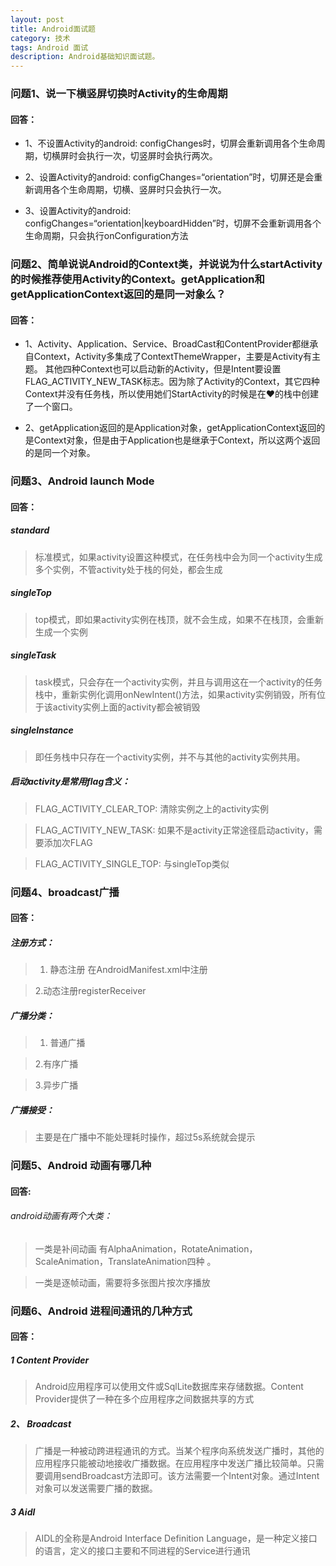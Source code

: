```yaml
---
layout: post
title: Android面试题
category: 技术
tags: Android 面试
description: Android基础知识面试题。
---
```




### 问题1、说一下横竖屏切换时Activity的生命周期

#### 回答：
* 1、不设置Activity的android: configChanges时，切屏会重新调用各个生命周期，切横屏时会执行一次，切竖屏时会执行两次。

* 2、设置Activity的android: configChanges=“orientation”时，切屏还是会重新调用各个生命周期，切横、竖屏时只会执行一次。

* 3、设置Activity的android: configChanges=“orientation|keyboardHidden”时，切屏不会重新调用各个生命周期，只会执行onConfiguration方法

### 问题2、简单说说Android的Context类，并说说为什么startActivity的时候推荐使用Activity的Context。getApplication和getApplicationContext返回的是同一对象么？
    
#### 回答：

* 1、Activity、Application、Service、BroadCast和ContentProvider都继承自Context，Activity多集成了ContextThemeWrapper，主要是Activity有主题。
其他四种Context也可以启动新的Activity，但是Intent要设置FLAG_ACTIVITY_NEW_TASK标志。因为除了Activity的Context，其它四种Context并没有任务栈，所以使用她们StartActivity的时候是在❤️的栈中创建了一个窗口。

* 2、getApplication返回的是Application对象，getApplicationContext返回的是Context对象，但是由于Application也是继承于Context，所以这两个返回的是同一个对象。

### 问题3、Android launch Mode 

#### 回答：
##### standard
> 标准模式，如果activity设置这种模式，在任务栈中会为同一个activity生成多个实例，不管activity处于栈的何处，都会生成

##### singleTop
> top模式，即如果activity实例在栈顶，就不会生成，如果不在栈顶，会重新生成一个实例

##### singleTask
> task模式，只会存在一个activity实例，并且与调用这在一个activity的任务栈中，重新实例化调用onNewIntent()方法，如果activity实例销毁，所有位于该activity实例上面的activity都会被销毁

##### singleInstance
> 即任务栈中只存在一个activity实例，并不与其他的activity实例共用。

##### 启动activity是常用flag含义：

> FLAG_ACTIVITY_CLEAR_TOP: 清除实例之上的activity实例

> FLAG_ACTIVITY_NEW_TASK: 如果不是activity正常途径启动activity，需要添加次FLAG

> FLAG_ACTIVITY_SINGLE_TOP: 与singleTop类似

### 问题4、broadcast广播
#### 回答：
##### 注册方式：
> 1. 静态注册 在AndroidManifest.xml中注册 

> 2.动态注册registerReceiver

##### 广播分类：
> 1. 普通广播 

> 2.有序广播 

> 3.异步广播

##### 广播接受：
> 主要是在广播中不能处理耗时操作，超过5s系统就会提示

### 问题5、Android 动画有哪几种

#### 回答:
###### android动画有两个大类：

> 一类是补间动画 有AlphaAnimation，RotateAnimation，ScaleAnimation，TranslateAnimation四种 。

> 一类是逐帧动画，需要将多张图片按次序播放

### 问题6、Android 进程间通讯的几种方式

#### 回答：

##### 1 Content Provider

> Android应用程序可以使用文件或SqlLite数据库来存储数据。Content Provider提供了一种在多个应用程序之间数据共享的方式

##### 2、 Broadcast

> 广播是一种被动跨进程通讯的方式。当某个程序向系统发送广播时，其他的应用程序只能被动地接收广播数据。在应用程序中发送广播比较简单。只需要调用sendBroadcast方法即可。该方法需要一个Intent对象。通过Intent对象可以发送需要广播的数据。

##### 3 Aidl
> AIDL的全称是Android Interface Definition Language，是一种定义接口的语言，定义的接口主要和不同进程的Service进行通讯


